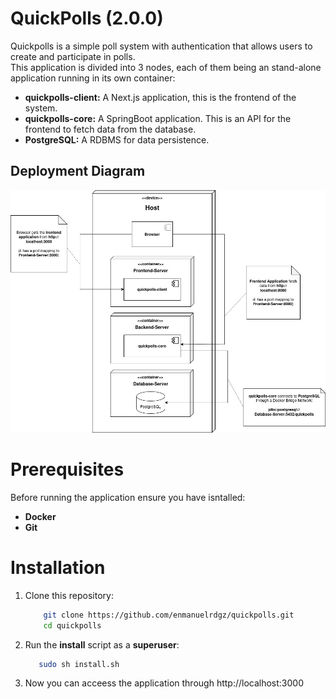 # QuickPolls (2.0.0)

Quickpolls is a simple poll system with authentication that allows users to create and participate in polls.  
This application is divided into 3 nodes, each of them being an stand-alone application running in its own container:

- **quickpolls-client:**  A Next.js application, this is the frontend of the system.
- **quickpolls-core:**  A SpringBoot application. This is an API for the frontend to fetch data from the database.
- **PostgreSQL:** A RDBMS for data persistence.



## Deployment Diagram
![Deployment Diagram](/docs/deployment-diagram.jpg)


# Prerequisites

Before running the application ensure you have isntalled:

- **Docker**
- **Git**


# Installation

1. Clone this repository:
    ```bash
        git clone https://github.com/enmanuelrdgz/quickpolls.git
        cd quickpolls
    ```
2. Run the **install** script as a **superuser**:

     ```bash
        sudo sh install.sh
    ```
3. Now you can acceess the application through http://localhost:3000